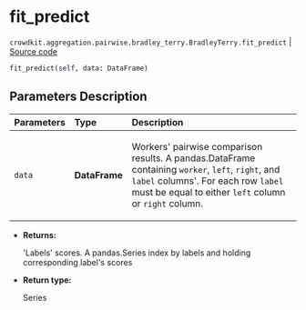 # fit_predict
`crowdkit.aggregation.pairwise.bradley_terry.BradleyTerry.fit_predict` | [Source code](https://github.com/Toloka/crowd-kit/blob/v1.0.0/crowdkit/aggregation/pairwise/bradley_terry.py#L114)

```python
fit_predict(self, data: DataFrame)
```

## Parameters Description

| Parameters | Type | Description |
| :----------| :----| :-----------|
`data`|**DataFrame**|<p>Workers&#x27; pairwise comparison results. A pandas.DataFrame containing `worker`, `left`, `right`, and `label` columns&#x27;. For each row `label` must be equal to either `left` column or `right` column.</p>

* **Returns:**

  'Labels' scores.
A pandas.Series index by labels and holding corresponding label's scores

* **Return type:**

  Series
